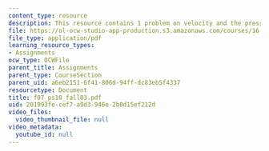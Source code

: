 ```yaml
---
content_type: resource
description: This resource contains 1 problem on velocity and the pressure difference.
file: https://ol-ocw-studio-app-production.s3.amazonaws.com/courses/16-01-unified-engineering-i-ii-iii-iv-fall-2005-spring-2006/201993fecef7a9d3946e2b0d15ef212d_f07_ps10_fall03.pdf
file_type: application/pdf
learning_resource_types:
- Assignments
ocw_type: OCWFile
parent_title: Assignments
parent_type: CourseSection
parent_uid: a6eb2151-6f41-806d-94ff-dc83eb5f4337
resourcetype: Document
title: f07_ps10_fall03.pdf
uid: 201993fe-cef7-a9d3-946e-2b0d15ef212d
video_files:
  video_thumbnail_file: null
video_metadata:
  youtube_id: null
---
```

